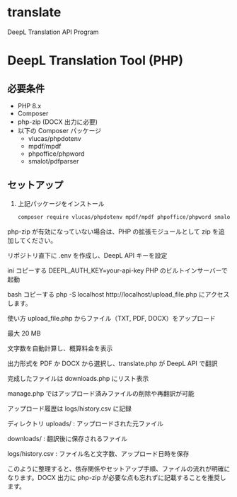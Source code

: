# translate
DeepL Translation API Program
# DeepL Translation Tool (PHP)

## 必要条件
- PHP 8.x
- Composer
- php-zip (DOCX 出力に必要)
- 以下の Composer パッケージ  
  - vlucas/phpdotenv  
  - mpdf/mpdf  
  - phpoffice/phpword  
  - smalot/pdfparser

## セットアップ
1. 上記パッケージをインストール  
   ```bash
   composer require vlucas/phpdotenv mpdf/mpdf phpoffice/phpword smalot/pdfparser
php-zip が有効になっていない場合は、PHP の拡張モジュールとして zip を追加してください。

リポジトリ直下に .env を作成し、DeepL API キーを設定

ini
コピーする
DEEPL_AUTH_KEY=your-api-key
PHP のビルトインサーバーで起動

bash
コピーする
php -S localhost
http://localhost/upload_file.php にアクセスします。

使い方
upload_file.php からファイル（TXT, PDF, DOCX）をアップロード

最大 20 MB

文字数を自動計算し、概算料金を表示

出力形式を PDF か DOCX から選択し、translate.php が DeepL API で翻訳

完成したファイルは downloads.php にリスト表示

manage.php ではアップロード済みファイルの削除や再翻訳が可能

アップロード履歴は logs/history.csv に記録

ディレクトリ
uploads/ : アップロードされた元ファイル

downloads/ : 翻訳後に保存されるファイル

logs/history.csv : ファイル名と文字数、アップロード日時を保存

このように整理すると、依存関係やセットアップ手順、ファイルの流れが明確になります。DOCX 出力に php-zip が必要な点も忘れずに記載することを推奨します。
